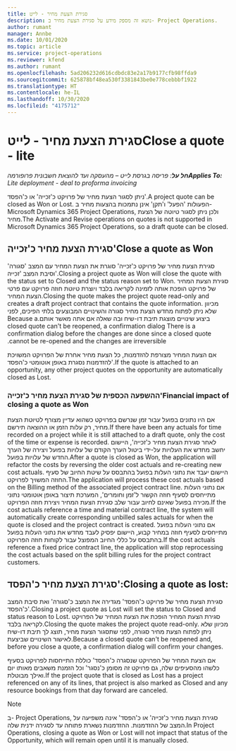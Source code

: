 ```yaml
---
title: סגירת הצעת מחיר - לייט
description: נושא זה מספק מידע על סגירת הצעת מחיר ב- Project Operations.
author: rumant
manager: Annbe
ms.date: 10/01/2020
ms.topic: article
ms.service: project-operations
ms.reviewer: kfend
ms.author: rumant
ms.openlocfilehash: 5ad206232d616cdbdc83e2a17b9177cfb98ffda9
ms.sourcegitcommit: 625878bf48ea530f3381843be0e778cebbbf1922
ms.translationtype: HT
ms.contentlocale: he-IL
ms.lasthandoff: 10/30/2020
ms.locfileid: "4175712"
---
```

# <a name="close-a-quote---lite"></a><span data-ttu-id="f30be-103">סגירת הצעת מחיר - לייט</span><span class="sxs-lookup"><span data-stu-id="f30be-103">Close a quote - lite</span></span>

<span data-ttu-id="f30be-104">_**חל על**: פריסה בגרסת לייט – מהעסקה ועד להוצאת חשבונית פרופורמה_</span><span class="sxs-lookup"><span data-stu-id="f30be-104">_**Applies To:** Lite deployment - deal to proforma invoicing_</span></span>

<span data-ttu-id="f30be-105">ניתן לסגור הצעת מחיר של פרויקט כ'זכייה' או כ'הפסד'.</span><span class="sxs-lookup"><span data-stu-id="f30be-105">A project quote can be closed as Won or Lost.</span></span> <span data-ttu-id="f30be-106">הפעולות 'הפעל' ו'תקן' אינן נתמכות בהצעות מחיר ב- Microsoft Dynamics 365 Project Operations, ולכן ניתן לסגור טיוטה של הצעת מחיר.</span><span class="sxs-lookup"><span data-stu-id="f30be-106">The Activate and Revise operations on quotes is not supported in Microsoft Dynamics 365 Project Operations, so a draft quote can be closed.</span></span>

## <a name="close-a-quote-as-won"></a><span data-ttu-id="f30be-107">סגירת הצעת מחיר כ'זכייה'</span><span class="sxs-lookup"><span data-stu-id="f30be-107">Close a quote as Won</span></span>

<span data-ttu-id="f30be-108">סגירת הצעת מחיר של פרויקט כ'זכייה' סוגרת את הצעת המחיר עם המצב 'סגורה' וסיבת המצב 'זכייה'.</span><span class="sxs-lookup"><span data-stu-id="f30be-108">Closing a project quote as Won will close the quote with the status set to Closed and the status reason set to Won.</span></span> <span data-ttu-id="f30be-109">סגירת הצעת המחיר של פרויקט הופכת אותה לזמינה לקריאה בלבד ויוצרת טיוטת חוזה פרויקט עם פרטי הצעת המחיר.</span><span class="sxs-lookup"><span data-stu-id="f30be-109">Closing the quote makes the project quote read-only and creates a draft project contract that contains the quote information.</span></span> <span data-ttu-id="f30be-110">‏‫מכיוון שלא ניתן לפתוח מחדש הצעת מחיר סגורה והשינויים המבוצעים בלתי הפיכים, לפני ביצוע שינויים מוצגת תיבת דו-שיח ובה שאלה אם אתה מאשר אותם.</span><span class="sxs-lookup"><span data-stu-id="f30be-110">Because a closed quote can't be reopened, a confirmation dialog There is a confirmation dialog before the changes are done since a closed quote cannot be re-opened and the changes are irreversible.</span></span>

<span data-ttu-id="f30be-111">אם הצעת המחיר מצורפת להזדמנות, כל הצעת מחיר אחרת של הפרויקט המשויכת להזדמנות נסגרת באופן אוטומטי כ'הפסד'.</span><span class="sxs-lookup"><span data-stu-id="f30be-111">If the quote is attached to an opportunity, any other project quotes on the opportunity are automatically closed as Lost.</span></span>

### <a name="financial-impact-of-closing-a-quote-as-won"></a><span data-ttu-id="f30be-112">ההשפעה הכספית של סגירת הצעת מחיר כ'זכייה'</span><span class="sxs-lookup"><span data-stu-id="f30be-112">Financial impact of closing a quote as Won</span></span>

<span data-ttu-id="f30be-113">אם היו נתונים בפועל עבור זמן שנרשם בפרויקט כשהוא עדיין מצורף לטיוטת הצעת מחיר, רק עלות הזמן או ההוצאה תירשם.</span><span class="sxs-lookup"><span data-stu-id="f30be-113">If there have been any actuals for time recorded on a project while it is still attached to a draft quote, only the cost of the time or expense is recorded.</span></span> <span data-ttu-id="f30be-114">לאחר סגירת הצעת מחיר כ'זכייה', היישום יחשב מחדש את העלויות על-ידי ביטול הערך הקודם של עלויות בפועל ויצירה של הערך החדש של עלויות בפועל.</span><span class="sxs-lookup"><span data-stu-id="f30be-114">After a quote is closed as Won, the application will refactor the costs by reversing the older cost actuals and re-creating new cost actuals.</span></span> <span data-ttu-id="f30be-115">היישום יעבד את נתוני העלות בפועל בהתבסס על שיטת החיוב של סעיף החוזה המשויך לפרויקט.</span><span class="sxs-lookup"><span data-stu-id="f30be-115">The application will process these cost actuals based on the Billing method of the associated project contract line.</span></span> <span data-ttu-id="f30be-116">אם נתוני העלות מתייחסים לסעיף חוזה הקשור ל'זמן וחומרים', המערכת תיצור באופן אוטומטי נתוני מכירה בפועל שאינם לחיוב עבור שלב סגירת הצעת המחיר ויצירת חוזה הפרויקט.</span><span class="sxs-lookup"><span data-stu-id="f30be-116">If the cost actuals reference a time and material contract line, the system will automatically create corresponding unbilled sales actuals for when the quote is closed and the project contract is created.</span></span> <span data-ttu-id="f30be-117">אם נתוני העלות בפועל מתייחסים לסעיף חוזה במחיר קבוע, היישום יפסיק לעבד מחדש את נתוני העלות בפועל בהתבסס על כללי החיוב המפוצל עבור לקוחות חוזה הפרויקט.</span><span class="sxs-lookup"><span data-stu-id="f30be-117">If the cost actuals reference a fixed price contract line, the application will stop reprocessing the cost actuals based on the split billing rules for the project contract customers.</span></span>

## <a name="closing-a-quote-as-lost"></a><span data-ttu-id="f30be-118">סגירת הצעת מחיר כ'הפסד':</span><span class="sxs-lookup"><span data-stu-id="f30be-118">Closing a quote as lost:</span></span>

<span data-ttu-id="f30be-119">סגירת הצעת מחיר של פרויקט כ'הפסד' מגדירה את המצב כ'סגורה' ואת סיבת המצב כ'הפסד'.</span><span class="sxs-lookup"><span data-stu-id="f30be-119">Closing a project quote as Lost will set the status to Closed and status reason to Lost.</span></span> <span data-ttu-id="f30be-120">סגירת הצעת המחיר הופכת את הצעת המחיר של הפרויקט לקריאה בלבד.</span><span class="sxs-lookup"><span data-stu-id="f30be-120">Closing the quote makes the project quote read-only.</span></span> <span data-ttu-id="f30be-121">מכיוון שלא ניתן לפתוח הצעת מחיר סגורה, לפני שתסגור הצעת מחיר, תוצג לך תיבת דו-שיח לאישור השינויים שביצעת.</span><span class="sxs-lookup"><span data-stu-id="f30be-121">Because a closed quote can't be reopened and, before you close a quote, a confirmation dialog will confirm your changes.</span></span>

<span data-ttu-id="f30be-122">אם הצעת המחיר של הפרויקט שנסגרה כ'הפסד' כוללת התייחסות לפרויקט בסעיף כלשהו מהסעיפים שלה, גם פרויקט זה מסומן כ'נסגר' וכל הזמנת משאבים מאותו יום ואילך מבוטלת.</span><span class="sxs-lookup"><span data-stu-id="f30be-122">If the project quote that is closed as Lost has a project referenced on any of its lines, that project is also marked as Closed and any resource bookings from that day forward are canceled.</span></span>

> [!NOTE]
> <span data-ttu-id="f30be-123">ב- Project Operations, סגירת הצעת מחיר כ'זכייה' או כ'הפסד' אינה משפיעה על המצב של ההזדמנות. ההזדמנות נשארת פתוחה עד לסגירה ידנית שלה.</span><span class="sxs-lookup"><span data-stu-id="f30be-123">In Project Operations, closing a quote as Won or Lost will not impact that status of the Opportunity, which will remain open until it is manually closed.</span></span>
